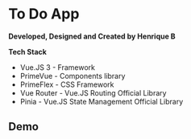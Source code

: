 # To Do App

**Developed, Designed and Created by Henrique B**

**Tech Stack**

- Vue.JS 3 - Framework
- PrimeVue - Components library
- PrimeFlex - CSS Framework
- Vue Router - Vue.JS Routing Official Library
- Pinia - Vue.JS State Management Official Library

## Demo

[](https://github.com/henriquebelotto/TodoApp/blob/main/public/Site-demo.GIF)
